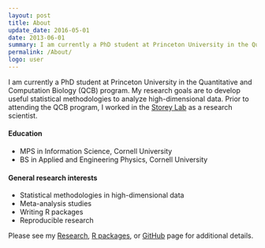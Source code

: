 ```yaml
---
layout: post
title: About
update_date: 2016-05-01
date: 2013-06-01
summary: I am currently a PhD student at Princeton University in the Quantitative and Computation Biology (QCB) program. My research goals are to develop useful statistical methodologies to analyze high-dimensional data.
permalink: /About/
logo: user
---
```


I am currently a PhD student at Princeton University in the Quantitative and Computation Biology (QCB) program. My research goals are to develop useful statistical methodologies to analyze high-dimensional data. Prior to attending the QCB program, I worked in the [Storey Lab][4] as a research scientist. 

#### Education
- MPS in Information Science, Cornell University
- BS in Applied and Engineering Physics, Cornell University

#### General research interests
* Statistical methodologies in high-dimensional data 
* Meta-analysis studies
* Writing R packages
* Reproducible research

Please see my [Research][3], [R packages][1], or [GitHub][6] page for additional details.

[1]: http://ajbass.github.io/Software
[2]: http://ajbass.github.io/andrewbass_cv.pdf
[3]: http://ajbass.github.io/Research
[4]: http://www.genomine.org/
[5]: http://lsi.princeton.edu/qcbgraduate/people/students-directory-tabular
[6]: http://github.com/ajbass
[7]: http://master.bioconductor.org/packages/release/bioc/html/edge.html
[8]: http://master.bioconductor.org/packages/release/bioc/html/biobroom.html
[9]: http://www.bioconductor.org/packages/release/bioc/html/qvalue.html
[10]: http://qvalue.princeton.edu/
[11]: http://master.bioconductor.org/packages/release/bioc/html/subSeq.html

